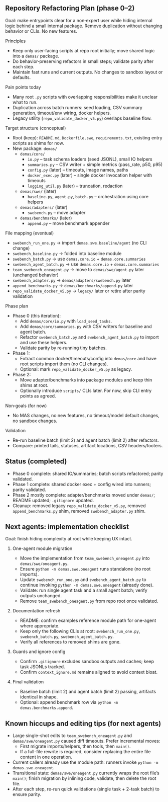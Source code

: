 ## Repository Refactoring Plan (phase 0–2)

Goal: make entrypoints clear for a non‑expert user while hiding internal logic behind a small internal package. Remove duplication without changing behavior or CLIs. No new features.

Principles
- Keep only user‑facing scripts at repo root initially; move shared logic into a `demas/` package.
- Do behavior‑preserving refactors in small steps; validate parity after each step.
- Maintain fast runs and current outputs. No changes to sandbox layout or defaults.

Pain points today
- Many root `.py` scripts with overlapping responsibilities make it unclear what to run.
- Duplication across batch runners: seed loading, CSV summary generation, timeout/env wiring, docker helpers.
- Legacy utility (`repo_validate_docker_v5.py`) overlaps baseline flow.

Target structure (conceptual)
- Root (keep): `README.md`, `Dockerfile.swe`, `requirements.txt`, existing entry scripts as shims for now.
- New package: `demas/`
  - `demas/core/`
    - `io.py` – task schema loaders (seed JSONL), small IO helpers
    - `summaries.py` – CSV writer + simple metrics (pass_rate, p50, p95)
    - `config.py` (later) – timeouts, image names, paths
    - `docker_exec.py` (later) – single docker invocation helper with timeouts
    - `logging_util.py` (later) – truncation, redaction
  - `demas/swe/` (later)
    - `baseline.py`, `agent.py`, `batch.py` – orchestration using core helpers
  - `demas/adapters/` (later)
    - `swebench.py` – move adapter
  - `demas/benchmarks/` (later)
    - `append.py` – move benchmark appender

File mapping (eventual)
- `swebench_run_one.py` → import `demas.swe.baseline/agent` (no CLI change)
- `swebench_baseline.py` → folded into baseline module
- `swebench_batch.py` → use `demas.core.io` + `demas.core.summaries`
- `swebench_agent_batch.py` → use `demas.core.io` + `demas.core.summaries`
- `team_swebench_oneagent.py` → move to `demas/swe/agent.py` later (unchanged behavior)
- `swebench_adapter.py` → `demas/adapters/swebench.py` later
- `append_benchmarks.py` → `demas/benchmarks/append.py` later
- `repo_validate_docker_v5.py` → `legacy/` later or retire after parity validation

Phase plan
- Phase 0 (this iteration):
  - Add `demas/core/io.py` with `load_seed_tasks`.
  - Add `demas/core/summaries.py` with CSV writers for baseline and agent batch.
  - Refactor `swebench_batch.py` and `swebench_agent_batch.py` to import and use these helpers.
  - Validate parity by re‑running tiny batches.
- Phase 1:
  - Extract common docker/timeouts/config into `demas/core` and have root scripts import them (no CLI changes).
  - Optional: mark `repo_validate_docker_v5.py` as legacy.
- Phase 2:
  - Move adapter/benchmarks into package modules and keep thin shims at root.
  - Optionally introduce `scripts/` CLIs later. For now, skip CLI entry points as agreed.

Non‑goals (for now)
- No MAS changes, no new features, no timeout/model default changes, no sandbox changes.

Validation
- Re-run baseline batch (limit 2) and agent batch (limit 2) after refactors.
- Compare: printed tails, statuses, artifact locations, CSV headers/footers.


## Status (completed)
- Phase 0 complete: shared IO/summaries; batch scripts refactored; parity validated.
- Phase 1 complete: shared docker exec + config wired into runners; parity validated.
- Phase 2 mostly complete: adapter/benchmarks moved under `demas/`; README updated; `.gitignore` updated.
- Cleanup: removed legacy `repo_validate_docker_v5.py`, removed `append_benchmarks.py` shim, removed `swebench_adapter.py` shim.

## Next agents: implementation checklist
Goal: finish hiding complexity at root while keeping UX intact.

1) One-agent module migration
   - Move the implementation from `team_swebench_oneagent.py` into `demas/swe/oneagent.py`.
   - Ensure `python -m demas.swe.oneagent` runs standalone (no root imports).
   - Update `swebench_run_one.py` and `swebench_agent_batch.py` to continue invoking `python -m demas.swe.oneagent` (already done).
   - Validate: run single agent task and a small agent batch; verify outputs unchanged.
   - Remove `team_swebench_oneagent.py` from repo root once validated.

2) Documentation refresh
   - README: confirm examples reference module path for one-agent where appropriate.
   - Keep only the following CLIs at root: `swebench_run_one.py`, `swebench_batch.py`, `swebench_agent_batch.py`.
   - Verify all references to removed shims are gone.

3) Guards and ignore config
   - Confirm `.gitignore` excludes sandbox outputs and caches; keep task JSONLs tracked.
   - Confirm `context_ignore.md` remains aligned to avoid context bloat.

4) Final validation
   - Baseline batch (limit 2) and agent batch (limit 2) passing, artifacts identical in shape.
   - Optional: append benchmark row via `python -m demas.benchmarks.append`.

## Known hiccups and editing tips (for next agents)
- Large single-shot edits to `team_swebench_oneagent.py` and `demas/swe/oneagent.py` caused diff timeouts. Prefer incremental moves:
  - First migrate imports/helpers, then tools, then `main()`.
  - If a full-file rewrite is required, consider replacing the entire file content in one operation.
- Current callers already use the module path: runners invoke `python -m demas.swe.oneagent`.
- Transitional state: `demas/swe/oneagent.py` currently wraps the root file’s `main()`; finish migration by inlining code, validate, then delete the root file.
- After each step, re-run quick validations (single task + 2-task batch) to ensure parity.


